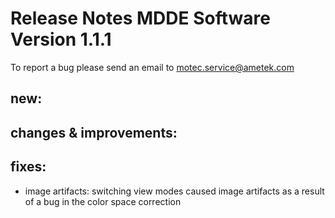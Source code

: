 Release Notes MDDE Software Version 1.1.1
=========================================

To report a bug please send an email to motec.service@ametek.com

new: 
----
    
changes & improvements: 
-----------------------
  
fixes: 
------

- image artifacts: switching view modes caused image artifacts as a result of a bug in the color space correction
